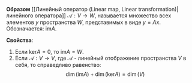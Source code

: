 **Образом** [[Линейный оператор (Linear map, Linear transformation)|линейного оператора]] $\mathcal A: V \rightarrow W$, называется множество всех элементов $y$ пространства $W$, представимых в виде $y = Ax$. Обозначается: $\text{im} A$.

**Свойства**:
1. Если $\text{ker} A = 0$, то $\text{im} A = W$.
2. Если $\mathcal A: V \rightarrow V$, где $\mathcal A$ - линейный отображение пространства $V$ в себя, то справедливо равенство:$$\dim(\text{im}  A) + \dim(\text{ker} A)=\dim(V)$$